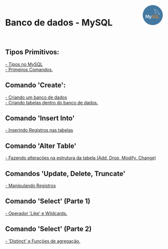 <img src="mysql-icon.png" height="64" align="right">

<h1>Banco de dados - MySQL</h1>
<br>

<h2>Tipos Primitivos:</h2>
 
 <p>
   <a href="PrimeirosComandos.pdf">
   - Tipos no MySQL
   <br>
   - Primeiros Comandos.
  </a>
  </p>

<h2>Comando 'Create':</h2>
 
 <p>
   <a href="Create.pdf">
   - Criando um banco de dados
   <br>
   - Criando tabelas dentro do banco de dados.
  </a>
  </p>
  
  <h2>Comando 'Insert Into'</h2>

 <p>
   <a href="Insert.pdf">
   - Inserindo Registros nas tabelas
 </a>
 </p>
  
 <h2>Comando 'Alter Table'</h2>

 <p>
   <a href="AlterTable.pdf">
   - Fazendo alterações na estrutura da tabela
     (Add, Drop, Modify, Change)
 </a>
 </p>

 <h2>Comandos 'Update, Delete, Truncate'</h2>
 <p>
   <a href="Update.pdf">
   - Manipulando Registros
 </a>
 </p>
  
 <h2>Comando 'Select' (Parte 1)</h2>
 <p>
   <a href="Select1.pdf">
   - Operador 'Like' e Wildcards.
 </a>
 </p>
  
 <h2>Comando 'Select' (Parte 2)</h2>
 <p>
   <a href="Select2.pdf">
   - 'Distinct' e Funções de agregação.
 </a>
 </p>

